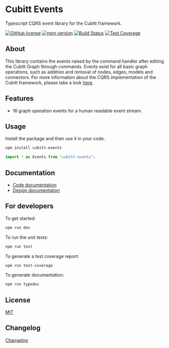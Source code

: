 # Cubitt Events

Typescript CQRS event library for the Cubitt framework.

[![GitHub license](https://img.shields.io/badge/license-MIT-blue.svg)](https://raw.githubusercontent.com/uu-cubitt/events/master/LICENSE)
[![npm version](https://badge.fury.io/js/cubitt-events.svg)](https://badge.fury.io/js/cubitt-events)
[![Build Status](https://travis-ci.org/uu-cubitt/events.svg?branch=master)](https://travis-ci.org/uu-cubitt/events)
[![Test Coverage](https://codeclimate.com/github/uu-cubitt/events/badges/coverage.svg)](https://codeclimate.com/github/uu-cubitt/events/coverage)

## About

This library contains the events raised by the command handler after editing the Cubitt Graph through commands.
Events exist for all basic graph operations, such as addition and removal of nodes, edges, models and connectors.
For more information about the CQRS implementation of the Cubitt framework, please take a look [here](https://uu-cubitt.github.io/).

## Features

* 16 graph operation events for a human readable event stream.

## Usage

Install the package and then use it in your code.

```bash
npm install cubitt-events
```

```typescript
import * as Events from "cubitt-events";
```

## Documentation

* [Code documentation](https://uu-cubitt.github.io/events/)
* [Design documentation](https://uu-cubitt.github.io/events/design/)

## For developers

To get started:

```bash
npm run dev
```

To run the unit tests:

```bash
npm run test
```

To generate a test coverage report:

```bash
npm run test-coverage
```

To generate documentation:

```bash
npm run typedoc
```

## License

[MIT](LICENSE)

## Changelog

[Changelog](changelog.md)
